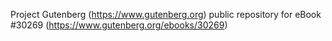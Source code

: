Project Gutenberg (https://www.gutenberg.org) public repository for eBook #30269 (https://www.gutenberg.org/ebooks/30269)

